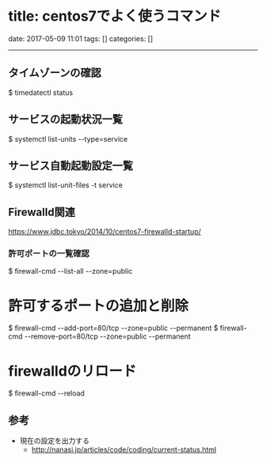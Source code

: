 title: centos7でよく使うコマンド
==========
date: 2017-05-09 11:01
tags: []
categories: []
- - -

## タイムゾーンの確認
$ timedatectl status

## サービスの起動状況一覧
$ systemctl list-units --type=service

## サービス自動起動設定一覧
$ systemctl list-unit-files -t service

## Firewalld関連
https://www.jdbc.tokyo/2014/10/centos7-firewalld-startup/
### 許可ポートの一覧確認
$ firewall-cmd --list-all --zone=public

# 許可するポートの追加と削除
$ firewall-cmd --add-port=80/tcp --zone=public --permanent
$ firewall-cmd --remove-port=80/tcp --zone=public --permanent

# firewalldのリロード
$ firewall-cmd --reload

## 参考
- 現在の設定を出力する
  - http://nanasi.jp/articles/code/coding/current-status.html
